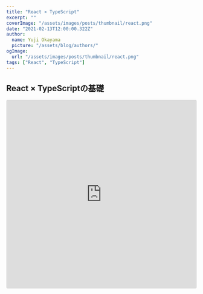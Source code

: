 ```yaml
---
title: "React × TypeScript"
excerpt: ""
coverImage: "/assets/images/posts/thumbnail/react.png"
date: "2021-02-13T12:00:00.322Z"
author:
  name: Yuji Okayama
  picture: "/assets/blog/authors/"
ogImage:
  url: "/assets/images/posts/thumbnail/react.png"
tags: ["React", "TypeScript"]
---
```

## React × TypeScriptの基礎
   <iframe src="https://codesandbox.io/embed/react-typescript-basic-2lpt4?fontsize=14&hidenavigation=1&theme=dark"
     style="width:100%; height:500px; border:0; border-radius: 4px; overflow:hidden;"
     title="react-typescript-basic"
     allow="accelerometer; ambient-light-sensor; camera; encrypted-media; geolocation; gyroscope; hid; microphone; midi; payment; usb; vr; xr-spatial-tracking"
     sandbox="allow-forms allow-modals allow-popups allow-presentation allow-same-origin allow-scripts"
   ></iframe>
